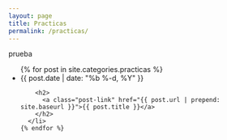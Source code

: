 ```yaml
---
layout: page
title: Practicas
permalink: /practicas/
---
```

prueba
  <ul class="post-list">
    {% for post in site.categories.practicas %}
      <li>
        <span class="post-meta">{{ post.date | date: "%b %-d, %Y" }}</span>

        <h2>
          <a class="post-link" href="{{ post.url | prepend: site.baseurl }}">{{ post.title }}</a>
        </h2>
      </li>
    {% endfor %}
  </ul>